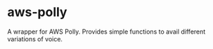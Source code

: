 # aws-polly
A wrapper for AWS Polly. Provides simple functions to avail different variations of voice.
